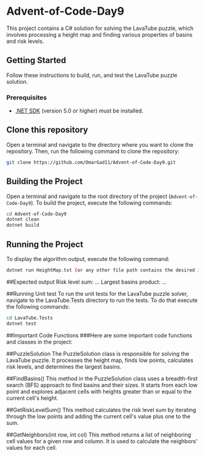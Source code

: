 # Advent-of-Code-Day9

This project contains a C# solution for solving the LavaTube puzzle, which involves processing a height map and finding various properties of basins and risk levels.

## Getting Started

Follow these instructions to build, run, and test the LavaTube puzzle solution.

### Prerequisites

- [.NET SDK](https://dotnet.microsoft.com/download) (version 5.0 or higher) must be installed.

## Clone this repository

Open a terminal and navigate to the directory where you want to clone the repository. Then, run the following command to clone the repository:
```bash
git clone https://github.com/OmarGad11/Advent-of-Code-Day9.git
````
## Building the Project

Open a terminal and navigate to the root directory of the project (`Advent-of-Code-Day9`). To build the project, execute the following commands:
```bash
cd Advent-of-Code-Day9
dotnet clean
dotnet build
````
## Running the Project
To display the algorithm output, execute the following command:
```bash
dotnet run HeightMap.txt (or any other file path contains the desired input)
````
##Expected output
Risk level sum: ...
Largest basins product: ...

##Running Unit test 
To run the unit tests for the LavaTube puzzle solver, navigate to the LavaTube.Tests directory to run the tests. To do that execute the following commands:
```Bash
cd LavaTube.Tests
dotnet test
````
##Important Code Functions
###Here are some important code functions and classes in the project:

##PuzzleSolution
The PuzzleSolution class is responsible for solving the LavaTube puzzle. It processes the height map, finds low points, calculates risk levels, and determines the largest basins.

##FindBasins()
This method in the PuzzleSolution class uses a breadth-first search (BFS) approach to find basins and their sizes. It starts from each low point and explores adjacent cells with heights greater than or equal to the current cell's height.

##GetRiskLevelSum()
This method calculates the risk level sum by iterating through the low points and adding the current cell's value plus one to the sum.

##GetNeighbors(int row, int col)
This method returns a list of neighboring cell values for a given row and column. It is used to calculate the neighbors' values for each cell.
